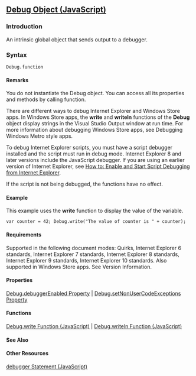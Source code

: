 ## [Debug Object (JavaScript)](Debug-Object.html)

### Introduction 

 An intrinsic global object that sends output to a debugger.

### Syntax 

```
Debug.function
```

#### Remarks 

<div id="languageReferenceRemarksSection" class="section" name="collapseableSection" style="">
  <p xmlns:util="util">
    You do not instantiate the Debug object. You can access all its properties and methods by calling <span class="parameter" sdata="paramReference">function</span>.
  </p>
  <p xmlns:util="util">
    There are different ways to debug Internet Explorer and Windows Store apps. In Windows Store apps, the <b>write</b> and <b>writeln</b> functions of the <b>Debug</b> object display strings in the
    Visual Studio <span class="ui">Output</span> window at run time. For more information about debugging Windows Store apps, see <span sdata="link">Debugging Windows Metro style apps</span>.
  </p>
  <p xmlns:util="util">
    To debug Internet Explorer scripts, you must have a script debugger installed and the script must run in debug mode. Internet Explorer 8 and later versions include the JavaScript debugger. If you
    are using an earlier version of Internet Explorer, see <a href="http://go.microsoft.com/fwlink/?LinkId=133801">How to: Enable and Start Script Debugging from Internet Explorer</a>.
  </p>
  <p xmlns:util="util">
    If the script is not being debugged, the functions have no effect.
  </p>
</div>

#### Example 

<p xmlns:util="util">
  This example uses the <b>write</b> function to display the value of the variable.
</p>

```
var counter = 42; Debug.write("The value of counter is " + counter);
```

#### Requirements 

<div id="requirementsTitleSection" class="section" name="collapseableSection" style="">
  <p xmlns:util="util"></p>
  <p>
    Supported in the following document modes: Quirks, Internet Explorer 6 standards, Internet Explorer 7 standards, Internet Explorer 8 standards, Internet Explorer 9 standards, Internet Explorer 10
    standards. Also supported in Windows Store apps. See Version Information.
  </p>
</div>

#### Properties 

<div id="sectionSection0" class="section" name="collapseableSection" style="" expanded="true">
  <p xmlns:util="util">
    <span sdata="link"><a href="8a0b8c10-eda3-4936-8c9f-572760ffcb96.htm">Debug.debuggerEnabled Property</a></span> | <span sdata="link"><a href=
    "1dd2abee-a415-41bb-a359-017da62f9485.htm">Debug.setNonUserCodeExceptions Property</a></span>
  </p>
</div>

#### Functions 

<div id="sectionSection1" class="section" name="collapseableSection" style="" expanded="true">
  <p xmlns:util="util">
    <span sdata="link"><a href="fd1cfbb3-46cb-47cc-896c-a70d457dd413.htm">Debug.write Function (JavaScript)</a></span> | <span sdata="link"><a href=
    "c3aad0cd-0486-4161-9ba6-31d672da72af.htm">Debug.writeln Function (JavaScript)</a></span>
  </p>
</div>

#### See Also 

<div id="seeAlsoSection" class="section" name="collapseableSection" style="">
  <h4 class="subHeading">
    Other Resources
  </h4>
  <div class="seeAlsoStyle">
    <span sdata="link" xmlns:util="util"><a href="c6d2e193-c1f7-4fb3-8a4e-cc9823174ae4.htm">debugger Statement (JavaScript)</a></span>
  </div>
</div>

